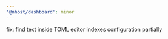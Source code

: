 ```yaml
---
'@nhost/dashboard': minor
---
```


fix: find text inside TOML editor indexes configuration partially
